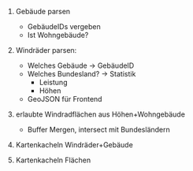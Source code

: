 

1. Gebäude parsen
	- GebäudeIDs vergeben
	- Ist Wohngebäude?
2. Windräder parsen:
	- Welches Gebäude -> GebäudeID
	- Welches Bundesland? -> Statistik
		- Leistung
		- Höhen
	- GeoJSON für Frontend
3. erlaubte Windradflächen aus Höhen+Wohngebäude
	- Buffer Mergen, intersect mit Bundesländern

4. Kartenkacheln Windräder+Gebäude
5. Kartenkacheln Flächen
